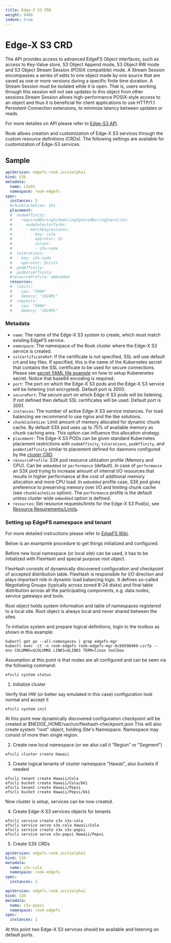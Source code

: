 ```yaml
---
title: Edge-X S3 CRD
weight: 4400
indent: true
---
```


# Edge-X S3 CRD

The API provides access to advanced EdgeFS Object interfaces, such as access to Key-Value store, S3 Object Append mode, S3 Object RW mode and S3 Object Stream Session (POSIX compatible) mode. A Stream Session encompasses a series of edits to one object made by one source that are saved as one or more versions during a specific finite time duration. A Stream Session must be isolated while it is open. That is, users working through this session will not see updates to this object from other sessions.Stream Session allows high-performance POSIX-style access to an object and thus it is beneficial for client applications to use HTTP/1.1 Persistent Connection extensions, to minimize latency between updates or reads.

For more detailes on API please refer to [Edge-S3 API](https://edgex.docs.apiary.io/).

Rook allows creation and customization of Edge-X S3 services through the custom resource definitions (CRDs).
The following settings are available for customization of Edge-S3 services.

## Sample

```yaml
apiVersion: edgefs.rook.io/v1alpha1
kind: S3X
metadata:
  name: s3x01
  namespace: rook-edgefs
spec:
  instances: 3
  #chunkCacheSize: 1Gi
  placement:
  #  nodeAffinity:
  #    requiredDuringSchedulingIgnoredDuringExecution:
  #      nodeSelectorTerms:
  #      - matchExpressions:
  #        - key: role
  #          operator: In
  #          values:
  #          - s3x-node
  #  tolerations:
  #  - key: s3x-node
  #    operator: Exists
  #  podAffinity:
  #  podAntiAffinity:
  #resourceProfile: embedded
  resources:
  #  limits:
  #    cpu: "500m"
  #    memory: "1024Mi"
  #  requests:
  #    cpu: "500m"
  #    memory: "1024Mi"
```

### Metadata

- `name`: The name of the Edge-X S3 system to create, which must match existing EdgeFS service.
- `namespace`: The namespace of the Rook cluster where the Edge-X S3 service is created.
- `sslCertificateRef`: If the certificate is not specified, SSL will use default crt and key files. If specified, this is the name of the Kubernetes secret that contains the SSL certificate to be used for secure connections. Please see [secret YAML file example](/cluster/examples/kubernetes/edgefs/sslKeyCertificate.yaml) on how to setup Kuberenetes secret. Notice that base64 encoding is required.
- `port`: The port on which the Edge-X S3 pods and the Edge-X S3 service will be listening (not encrypted). Default port is 3000.
- `securePort`: The secure port on which Edge-X S3 pods will be listening. If not defined then default SSL certificates will be used. Default port is 3001.
- `instances`: The number of active Edge-X S3 service instances. For load balancing we recommend to use nginx and the like solutions.
- `chunkCacheSize`: Limit amount of memory allocated for dynamic chunk cache. By default S3X pod uses up to 75% of available memory as chunk caching area. This option can influence this allocation strategy.
- `placement`: The Edge-X S3 PODs can be given standard Kubernetes placement restrictions with `nodeAffinity`, `tolerations`, `podAffinity`, and `podAntiAffinity` similar to placement defined for daemons configured by the [cluster CRD](/cluster/examples/kubernetes/edgefs/cluster.yaml).
- `resourceProfile`: S3X pod resource utilization profile (Memory and CPU). Can be `embedded` or `performance` (default). In case of `performance` an S3X pod trying to increase amount of internal I/O resources that results in higher performance at the cost of additional memory allocation and more CPU load. In `embedded` profile case, S3X pod gives preference to preserving memory over I/O and limiting chunk cache (see `chunkCacheSize` option). The `performance` profile is the default unless cluster wide `embedded` option is defined.
- `resources`: Set resource requests/limits for the Edge-X S3 Pod(s), see [Resource Requirements/Limits](edgefs-cluster-crd.md#resource-requirementslimits).

### Setting up EdgeFS namespace and tenant

For more detailed instructions please refer to [EdgeFS Wiki](https://github.com/Nexenta/edgefs/wiki).

Below is an exampmle procedure to get things initialized and configured.

Before new local namespace (or local site) can be used, it has to be initialized with FlexHash and special purpose root object.

FlexHash consists of dynamically discovered configuration and checkpoint of accepted distribution table. FlexHash is responsible for I/O direction and plays important role in dynamic load balancing logic. It defines so-called Negotiating Groups (typically across zoned 8-24 disks) and final table distribution across all the participating components, e.g. data nodes, service gateways and tools.

Root object holds system information and table of namespaces registered to a local site. Root object is always local and never shared between the sites.

To initialize system and prepare logical definitions, login to the toolbox as shown in this example:

```
kubectl get po --all-namespaces | grep edgefs-mgr
kubectl exec -it -n rook-edgefs rook-edgefs-mgr-6cb9598469-czr7p -- env COLUMNS=$COLUMNS LINES=$LINES TERM=linux toolbox
```

Assumption at this point is that nodes are all configured and can be seen via the following command:

```
efscli system status
```

1. Initialize cluster

Verify that HW (or better say emulated in this case) configuration look normal and accept it

```
efscli system init
```

At this point new dynamically discovered configuration checkpoint will be created at $NEDGE_HOME/var/run/flexhash-checkpoint.json
This will also create system "root" object, holding Site's Namespace. Namespace may consist of more then single region.

2. Create new local namespace (or we also call it "Region" or "Segment")

```
efscli cluster create Hawaii
```

3. Create logical tenants of cluster namespace "Hawaii", also buckets if needed

```
efscli tenant create Hawaii/Cola
efscli bucket create Hawaii/Cola/bk1
efscli tenant create Hawaii/Pepsi
efscli bucket create Hawaii/Pepsi/bk1
```

Now cluster is setup, services can be now created.

4. Create Edge-X S3 services objects for tenants

```
efscli service create s3x s3x-cola
efscli service serve s3x-cola Hawaii/Cola
efscli service create s3x s3x-pepsi
efscli service serve s3x-pepsi Hawaii/Pepsi
```

5. Create S3X CRDs

```yaml
apiVersion: edgefs.rook.io/v1alpha1
kind: S3X
metadata:
  name: s3x-cola
  namespace: rook-edgefs
spec:
  instances: 1
```

```yaml
apiVersion: edgefs.rook.io/v1alpha1
kind: S3X
metadata:
  name: s3x-pepsi
  namespace: rook-edgefs
spec:
  instances: 1
```

At this point two Edge-X S3 services should be available and listening on default ports.
